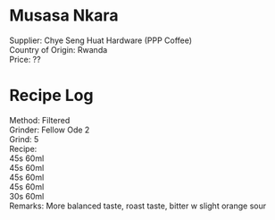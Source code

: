 # Musasa Nkara
Supplier: Chye Seng Huat Hardware (PPP Coffee)  
Country of Origin: Rwanda  
Price: ??

# Recipe Log
Method: Filtered  
Grinder: Fellow Ode 2  
Grind: 5  
Recipe:  
45s	60ml  
45s	60ml  
45s	60ml  
45s	60ml  
30s	60ml  
Remarks: More balanced taste, roast taste, bitter w slight orange sour
